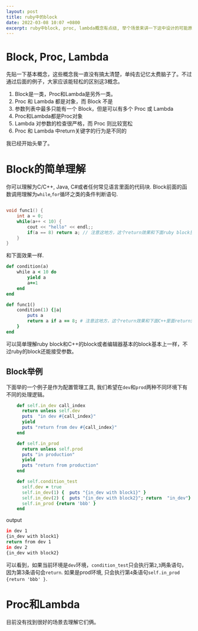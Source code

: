 ```yaml
---
layout: post
title: ruby中的block
date: 2022-03-08 10:07 +0800
excerpt: ruby中block, proc, lambda概念有点绕, 举个场景来讲一下这中设计的可能原因，帮助理解
---
```


# Block, Proc, Lambda
先贴一下基本概念，这些概念我一直没有搞太清楚，单纯去记忆太费脑子了。不过通过后面的例子，大家应该能轻松的区别这3概念。

1. Block是一类，Proc和Lambda是另外一类。
2. Proc 和 Lambda 都是对象，而 Block 不是
3. 参数列表中最多只能有一个 Block，但是可以有多个 Proc 或 Lambda
4. Proc和Lambda都是Proc对象
5. Lambda 对参数的检查很严格，而 Proc 则比较宽松
6. Proc 和 Lambda 中return关键字的行为是不同的

我已经开始头晕了。

# Block的简单理解

你可以理解为C/C++, Java, C#或者任何常见语言里面的代码块.
Block前面的函数调用理解为`while`,`for`循环之类的条件判断语句.
~~~c++

void func1() {
	int a = 0;
	while(a++ < 10) {
		cout << "hello" << endl;;
		if(a == 8) return a; // 注意这地方，这个return效果和下面ruby block里面return效果一样的, 退出当前方法。
	}
}

~~~

和下面效果一样.
~~~ruby
def condition(a)
    while a < 10 do
	    yield a
		a+=1
	end
end

def func1()
	condition(1) {|a|
		puts a
		return a if a == 8; # 注意这地方，这个return效果和下面C++里面return效果一样的, 退出当前方法。
	}
end
~~~
可以简单理解ruby block和C++的block或者编辑器基本的block基本上一样，不过ruby的block还能接受参数。

## Block举例
下面举的一个例子是作为配置管理工具, 我们希望在`dev`和`prod`两种不同环境下有不同的处理逻辑。

~~~ruby
    def self.in_dev call_index
	  return unless self.dev
      puts  "in dev #{call_index}"
      yield
      puts "return from dev #{call_index}"
    end

    def self.in_prod
	  return unless self.prod
      puts "in production"
      yield
      puts "return from production"
    end

    def self.condition_test
	  self.dev = true
      self.in_dev(1) {  puts "{in_dev with block1}" }
      self.in_dev(2) {  puts "{in_dev with block2}"; return  "in_dev"}
      self.in_prod {return 'bbb' }
    end
~~~

output
~~~sh
in dev 1
{in_dev with block1}
return from dev 1
in dev 2
{in_dev with block2}
~~~

可以看到，如果当前环境是`dev`环境，`condition_test`只会执行第`2`,`3`两条语句， 因为第3条语句会`return`. 如果是prod环境, 只会执行第`4`条语句`self.in_prod {return 'bbb' }`.

# Proc和Lambda
目前没有找到很好的场景去理解它们俩。
